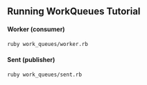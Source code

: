 ## Running WorkQueues Tutorial

#### Worker (consumer)

```bash
ruby work_queues/worker.rb
```

#### Sent (publisher)

```bash
ruby work_queues/sent.rb
```
